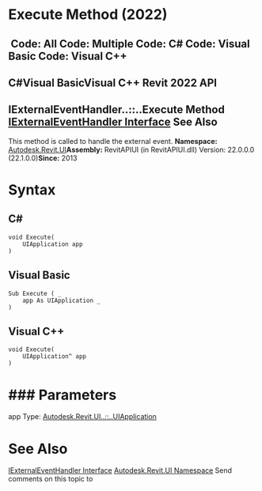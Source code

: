 # Execute Method (2022)

﻿
 Code: All Code: Multiple Code: C# Code: Visual Basic Code: Visual C++   
---  
C#Visual BasicVisual C++
Revit 2022 API  
---  
IExternalEventHandler..::..Execute Method   
[IExternalEventHandler Interface](f265a2c9-8540-9c97-9b37-4f7442becac2.md "IExternalEventHandler Interface") See Also  
---  
This method is called to handle the external event. 
**Namespace:** [Autodesk.Revit.UI](e86fd90a-8957-02a6-da7f-ced248966e3e.md "Autodesk.Revit.UI Namespace")**Assembly:** RevitAPIUI (in RevitAPIUI.dll) Version: 22.0.0.0 (22.1.0.0)**Since:** 2013 
# Syntax
C#  
---  
```text
void Execute(
	UIApplication app
)
```
  
Visual Basic  
---  
```text
Sub Execute ( _
	app As UIApplication _
)
```
  
Visual C++  
---  
```text
void Execute(
	UIApplication^ app
)
```
  
# ### Parameters
app
    Type: [Autodesk.Revit.UI..::..UIApplication](51ca80e2-3e5f-7dd2-9d95-f210950c72ae.md "UIApplication Class")
# See Also
[IExternalEventHandler Interface](f265a2c9-8540-9c97-9b37-4f7442becac2.md "IExternalEventHandler Interface")
[Autodesk.Revit.UI Namespace](e86fd90a-8957-02a6-da7f-ced248966e3e.md "Autodesk.Revit.UI Namespace")
Send comments on this topic to 